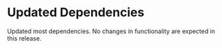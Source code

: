 # Updated Dependencies

Updated most dependencies.
No changes in functionality are expected in this release.
